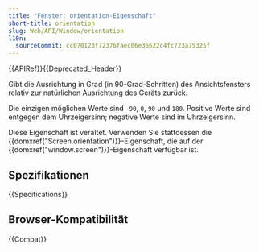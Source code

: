```yaml
---
title: "Fenster: orientation-Eigenschaft"
short-title: orientation
slug: Web/API/Window/orientation
l10n:
  sourceCommit: cc070123f72376faec06e36622c4fc723a75325f
---
```


{{APIRef}}{{Deprecated_Header}}

Gibt die Ausrichtung in Grad (in 90-Grad-Schritten) des Ansichtsfensters relativ zur natürlichen Ausrichtung des Geräts zurück.

Die einzigen möglichen Werte sind `-90`, `0`, `90` und `180`. Positive Werte sind entgegen dem Uhrzeigersinn; negative Werte sind im Uhrzeigersinn.

Diese Eigenschaft ist veraltet. Verwenden Sie stattdessen die {{domxref("Screen.orientation")}}-Eigenschaft, die auf der {{domxref("window.screen")}}-Eigenschaft verfügbar ist.

## Spezifikationen

{{Specifications}}

## Browser-Kompatibilität

{{Compat}}
